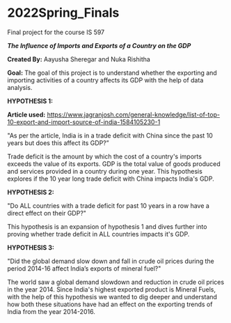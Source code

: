 # 2022Spring_Finals
Final project for the course IS 597


**_The Influence of Imports and Exports of a Country on the GDP_**

**Created By:** Aayusha Sheregar and Nuka Rishitha

**Goal:** The goal of this project is to understand whether the exporting and importing activities of a country affects its GDP with the help of data analysis.


**HYPOTHESIS 1:**

**Article used:**  https://www.jagranjosh.com/general-knowledge/list-of-top-10-export-and-import-source-of-india-1584105230-1

"As per the article, India is in a trade deficit with China since the past 10 years but does this affect its GDP?”

Trade deficit is the amount by which the cost of a country's imports exceeds the value of its exports. GDP is the total value of goods produced and services provided in a country during one year. This hypothesis explores if the 10 year long trade deficit with China impacts India's GDP. 


**HYPOTHESIS 2:**

"Do ALL countries with a trade deficit for past 10 years in a row have a direct effect on their GDP?"

This hypothesis is an expansion of hypothesis 1 and dives further into proving whether trade deficit in ALL countries impacts it's GDP.


**HYPOTHESIS 3:**

"Did the global demand slow down and fall in crude oil prices during the period 2014-16 affect India’s exports of mineral fuel?"

The world saw a global demand slowdown and reduction in crude oil prices in the year 2014. Since India's highest exported product is Mineral Fuels, with the help of this hypothesis we wanted to dig deeper and understand how both these situations have had an effect on the exporting trends of India from the year 2014-2016.

